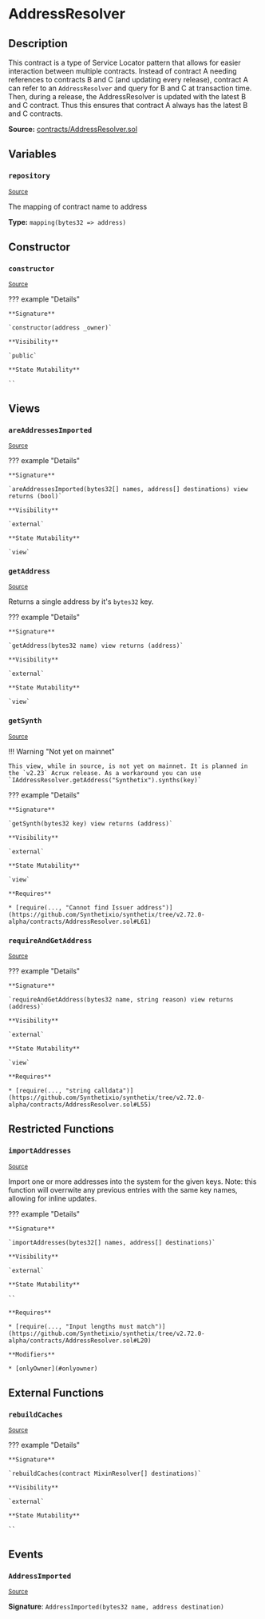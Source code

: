 # AddressResolver

## Description

This contract is a type of Service Locator pattern that allows for easier interaction between multiple contracts. Instead of contract A needing references to contracts B and C (and updating every release), contract A can refer to an `AddressResolver` and query for B and C at transaction time. Then, during a release, the AddressResolver is updated with the latest B and C contract. Thus this ensures that contract A always has the latest B and C contracts.

**Source:** [contracts/AddressResolver.sol](https://github.com/Synthetixio/synthetix/tree/v2.72.0-alpha/contracts/AddressResolver.sol)

## Variables

### `repository`

<sub>[Source](https://github.com/Synthetixio/synthetix/tree/v2.72.0-alpha/contracts/AddressResolver.sol#L13)</sub>

The mapping of contract name to address

**Type:** `mapping(bytes32 => address)`

## Constructor

### `constructor`

<sub>[Source](https://github.com/Synthetixio/synthetix/tree/v2.72.0-alpha/contracts/AddressResolver.sol#L15)</sub>

??? example "Details"

    **Signature**

    `constructor(address _owner)`

    **Visibility**

    `public`

    **State Mutability**

    ``

## Views

### `areAddressesImported`

<sub>[Source](https://github.com/Synthetixio/synthetix/tree/v2.72.0-alpha/contracts/AddressResolver.sol#L40)</sub>

??? example "Details"

    **Signature**

    `areAddressesImported(bytes32[] names, address[] destinations) view returns (bool)`

    **Visibility**

    `external`

    **State Mutability**

    `view`

### `getAddress`

<sub>[Source](https://github.com/Synthetixio/synthetix/tree/v2.72.0-alpha/contracts/AddressResolver.sol#L49)</sub>

Returns a single address by it's `bytes32` key.

??? example "Details"

    **Signature**

    `getAddress(bytes32 name) view returns (address)`

    **Visibility**

    `external`

    **State Mutability**

    `view`

### `getSynth`

<sub>[Source](https://github.com/Synthetixio/synthetix/tree/v2.72.0-alpha/contracts/AddressResolver.sol#L59)</sub>

!!! Warning "Not yet on mainnet"

    This view, while in source, is not yet on mainnet. It is planned in the `v2.23` Acrux release. As a workaround you can use `IAddressResolver.getAddress("Synthetix").synths(key)`

??? example "Details"

    **Signature**

    `getSynth(bytes32 key) view returns (address)`

    **Visibility**

    `external`

    **State Mutability**

    `view`

    **Requires**

    * [require(..., "Cannot find Issuer address")](https://github.com/Synthetixio/synthetix/tree/v2.72.0-alpha/contracts/AddressResolver.sol#L61)

### `requireAndGetAddress`

<sub>[Source](https://github.com/Synthetixio/synthetix/tree/v2.72.0-alpha/contracts/AddressResolver.sol#L53)</sub>

??? example "Details"

    **Signature**

    `requireAndGetAddress(bytes32 name, string reason) view returns (address)`

    **Visibility**

    `external`

    **State Mutability**

    `view`

    **Requires**

    * [require(..., "string calldata")](https://github.com/Synthetixio/synthetix/tree/v2.72.0-alpha/contracts/AddressResolver.sol#L55)

## Restricted Functions

### `importAddresses`

<sub>[Source](https://github.com/Synthetixio/synthetix/tree/v2.72.0-alpha/contracts/AddressResolver.sol#L19)</sub>

Import one or more addresses into the system for the given keys. Note: this function will overrwite any previous entries with the same key names, allowing for inline updates.

??? example "Details"

    **Signature**

    `importAddresses(bytes32[] names, address[] destinations)`

    **Visibility**

    `external`

    **State Mutability**

    ``

    **Requires**

    * [require(..., "Input lengths must match")](https://github.com/Synthetixio/synthetix/tree/v2.72.0-alpha/contracts/AddressResolver.sol#L20)

    **Modifiers**

    * [onlyOwner](#onlyowner)

## External Functions

### `rebuildCaches`

<sub>[Source](https://github.com/Synthetixio/synthetix/tree/v2.72.0-alpha/contracts/AddressResolver.sol#L32)</sub>

??? example "Details"

    **Signature**

    `rebuildCaches(contract MixinResolver[] destinations)`

    **Visibility**

    `external`

    **State Mutability**

    ``

## Events

### `AddressImported`

<sub>[Source](https://github.com/Synthetixio/synthetix/tree/v2.72.0-alpha/contracts/AddressResolver.sol#L67)</sub>

**Signature**: `AddressImported(bytes32 name, address destination)`
